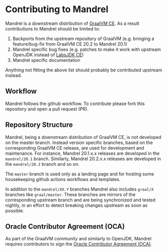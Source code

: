 # Contributing to Mandrel

Mandrel is a downstream distribution of [GraalVM CE](www.github.com/oracle/graal).
As a result contributions to Mandrel should be limited to:

1. Backports from the upstream repository of GraalVM (e.g. bringing a feature/bug-fix from GraalVM CE 20.2 to Mandrel 20.1)
2. Mandrel specific bug fixes (e.g. patches to make it work with upstream OpenJDK instead of [LabsJDK CE](https://github.com/graalvm/labs-openjdk-11))
3. Mandrel specific documentation

Anything not fitting the above list should probably be contributed upstream instead.

## Workflow

Mandrel follows the github workflow.
To contribute please fork this repository and open a pull request (PR).

## Repository Structure

Mandrel, being a downstream distribution of GraalVM CE, is not developed on the master branch.
Instead version specific branches, based on the corresponding GraalVM CE release, are used for development and maintenance. 
For instance, Mandrel 20.1.x.x releases are developed in the `mandrel/20.1` branch.
Similarly, Mandrel 20.2.x.x releases are developed in the `mandrel/20.2` branch and so on.

The `master` branch is used only as a landing page and for hosting some housekeeping github actions workflows and templates.

In addition to the `mandrel/XX.Y` branches Mandrel also includes `graal/X` branches like `graal/master`.
These branches are mirrors of the corresponding upstream branch and are being synchronized and tested nightly, in an effort to detect breaking changes upstream as soon as possible. 

## Oracle Contributor Agreement (OCA)

As part of the GraalVM community and similarly to OpenJDK, Mandrel requires contributors to sign the [Oracle Contributor Agreement (OCA)](https://www.oracle.com/technical-resources/oracle-contributor-agreement.html).
